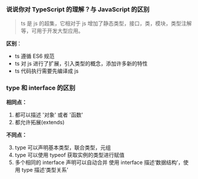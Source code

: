 ### 说说你对 TypeScript 的理解？与 JavaScript 的区别

> ts 是 js 的超集，它相对于 js 增加了静态类型，接口，类，模块，类型注解等，可用于开发大型应用。

**区别**：

- ts 遵循 ES6 规范
- ts 对 js 进行了扩展，引入类型的概念，添加许多新的特性
- ts 代码执行需要先编译成 js

### type 和 interface 的区别

**相同点：**

1. 都可以描述 '对象' 或者 '函数'
2. 都允许拓展(extends)

**不同点：**

3. type 可以声明基本类型，联合类型，元组
4. type 可以使用 typeof 获取实例的类型进行赋值
5. 多个相同的 interface 声明可以自动合并
   使用 interface 描述‘数据结构’，使用 type 描述‘类型关系’
